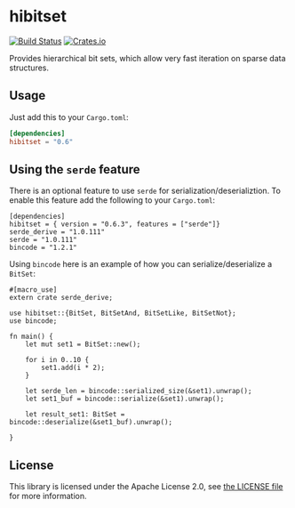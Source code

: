 # hibitset

[![Build Status](https://travis-ci.org/slide-rs/hibitset.svg)](https://travis-ci.org/slide-rs/hibitset)
[![Crates.io](https://img.shields.io/crates/v/hibitset.svg?maxAge=2592000)](https://crates.io/crates/hibitset)

Provides hierarchical bit sets, which allow very fast iteration on
sparse data structures.

## Usage

Just add this to your `Cargo.toml`:

```toml
[dependencies]
hibitset = "0.6"
```

## Using the `serde` feature

There is an optional feature to use `serde` for serialization/deserializtion. To enable this feature add the following to your `Cargo.toml`:

```
[dependencies]
hibitset = { version = "0.6.3", features = ["serde"]}
serde_derive = "1.0.111"
serde = "1.0.111"
bincode = "1.2.1"
```

Using `bincode` here is an example of how you can serialize/deserialize a `BitSet`:

```
#[macro_use]
extern crate serde_derive;

use hibitset::{BitSet, BitSetAnd, BitSetLike, BitSetNot};
use bincode;

fn main() {
    let mut set1 = BitSet::new();

    for i in 0..10 {
        set1.add(i * 2);
    }

    let serde_len = bincode::serialized_size(&set1).unwrap();
    let set1_buf = bincode::serialize(&set1).unwrap();

    let result_set1: BitSet = bincode::deserialize(&set1_buf).unwrap();

}
```

## License

This library is licensed under the Apache License 2.0,
see [the LICENSE file][li] for more information.

[li]: LICENSE
